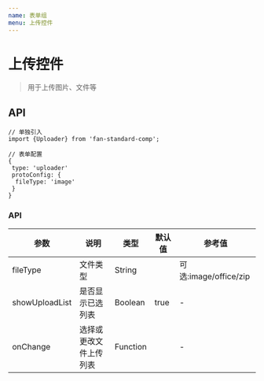 ```yaml
---
name: 表单组
menu: 上传控件
---
```


# 上传控件

> 用于上传图片、文件等

## API

```
// 单独引入
import {Uploader} from 'fan-standard-comp';

// 表单配置
{
 type: 'uploader'
 protoConfig: {
  fileType: 'image'
 }
}

```
### API
| 参数      | 说明                                      | 类型         | 默认值 | 参考值 |
|----------|------------------------------------------|-------------|-------|-------|
| fileType |文件类型 | String |  |可选:image/office/zip|
| showUploadList | 是否显示已选列表 | Boolean | true  | -|
| onChange |选择或更改文件上传列表 | Function |  | - |
